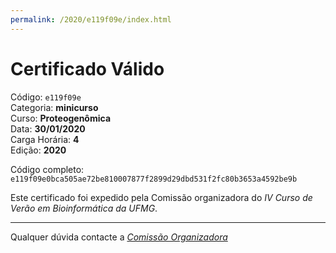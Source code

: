 ```yaml
---
permalink: /2020/e119f09e/index.html
---
```


# Certificado Válido

Código: `e119f09e`<br>
Categoria: **minicurso**<br>
Curso: **Proteogenômica**<br>
Data: **30/01/2020**<br>
Carga Horária: **4**<br>
Edição: **2020**<br>


Código completo: `e119f09e0bca505ae72be810007877f2899d29dbd531f2fc80b3653a4592be9b`


Este certificado foi expedido pela Comissão organizadora do *IV Curso de Verão em Bioinformática da UFMG*.

----

Qualquer dúvida contacte a [_Comissão Organizadora_](<mailto:cursobioinfoufmg@gmail.com$subject=[Certificados]>)

